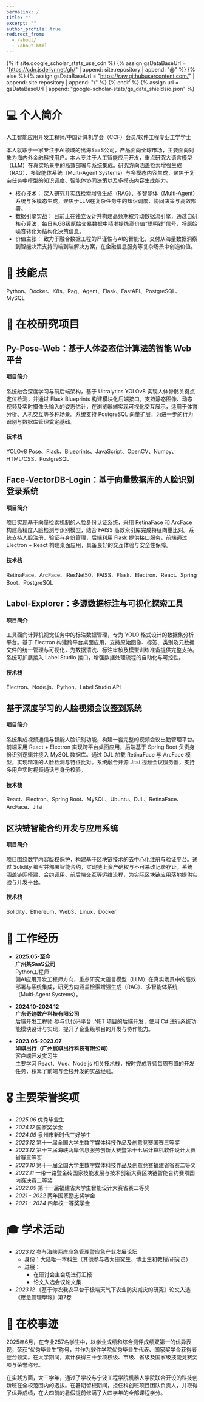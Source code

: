 ```yaml
---
permalink: /
title: ""
excerpt: ""
author_profile: true
redirect_from: 
  - /about/
  - /about.html
---
```


{% if site.google_scholar_stats_use_cdn %}
{% assign gsDataBaseUrl = "https://cdn.jsdelivr.net/gh/" | append: site.repository | append: "@" %}
{% else %}
{% assign gsDataBaseUrl = "https://raw.githubusercontent.com/" | append: site.repository | append: "/" %}
{% endif %}
{% assign url = gsDataBaseUrl | append: "google-scholar-stats/gs_data_shieldsio.json" %}

<span class='anchor' id='about-me'></span>

# 💻 个人简介
人工智能应用开发工程师/中国计算机学会（CCF）会员/软件工程专业工学学士

本人就职于一家专注于AI领域的出海SaaS公司，产品面向全球市场，主要面向对象为海内外金融科技用户。本人专注于人工智能应用开发，重点研究大语言模型（LLM）在真实场景中的高效部署与系统集成。研究方向涵盖检索增强生成（RAG）、多智能体系统（Multi-Agent Systems）与多模态内容生成，聚焦于复杂任务中模型的知识调度、智能体协同决策以及多模态内容生成能力。
- 核心技术： 深入研究并实践检索增强生成（RAG）、多智能体（Multi-Agent）系统与多模态生成，聚焦于LLM在复杂任务中的知识调度、协同决策与高效部署。
- 数据引擎实战： 目前正在独立设计并构建高频期权异动数据流引擎，通过自研核心算法，每日从GB级原始交易数据中精准提炼高价值“聪明钱”信号，将原始噪音转化为结构化决策信息。
- 价值主张： 致力于融合数据工程的严谨性与AI的智能化，交付从海量数据洞察到智能决策支持的端到端解决方案，在金融信息服务等复杂场景中创造价值。

# 🌟 技能点
Python、Docker、K8s、Rag、Agent、Flask、FastAPI、PostgreSQL、MySQL

# 🔬 在校研究项目

## Py-Pose-Web：基于人体姿态估计算法的智能 Web 平台
#### 项目简介
系统融合深度学习与前后端架构，基于 Ultralytics YOLOv8 实现人体骨骼关键点定位检测，并通过 Flask Blueprints 构建模块化后端接口。支持静态图像、动态视频及实时摄像头输入的姿态估计，在浏览器端实现可视化交互展示，适用于体育分析、人机交互等多种场景。系统支持 PostgreSQL 向量扩展，为进一步的行为识别与数据库管理奠定基础。
#### 技术栈
YOLOv8 Pose、Flask、Blueprints、JavaScript、OpenCV、Numpy、HTML/CSS、PostgreSQL

## Face-VectorDB-Login：基于向量数据库的人脸识别登录系统
#### 项目简介
项目实现基于向量检索机制的人脸身份认证系统，采用 RetinaFace 和 ArcFace 构建高精度人脸检测与识别模型，结合 FAISS 高效索引库完成特征向量比对。系统支持人脸注册、验证与身份管理，后端利用 Flask 提供接口服务，前端通过 Electron + React 构建桌面应用，具备良好的交互体验与安全性保障。
#### 技术栈
 RetinaFace、ArcFace、iResNet50、FAISS、Flask、Electron、React、Spring Boot、PostgreSQL

## Label-Explorer：多源数据标注与可视化探索工具
#### 项目简介
工具面向计算机视觉任务中的标注数据管理，专为 YOLO 格式设计的数据集分析平台。基于 Electron 构建跨平台桌面应用，支持原始图像、标签、类别及元数据文件的统一管理与可视化，为数据清洗、标注审核及模型训练准备提供完整支持。系统可扩展接入 Label Studio 接口，增强数据处理流程的自动化与可控性。
#### 技术栈
Electron、Node.js、Python、Label Studio API

## 基于深度学习的人脸视频会议签到系统
#### 项目简介
系统集成视频通信与智能人脸识别功能，构建一套完整的视频会议出勤管理平台。前端采用 React + Electron 实现跨平台桌面应用，后端基于 Spring Boot 负责身份识别逻辑并接入 MySQL 数据库。通过 DJL 加载 RetinaFace 与 ArcFace 模型，实现精准的人脸检测与特征比对。系统融合开源 Jitsi 视频会议服务器，支持多用户实时视频通话与身份校验。
#### 技术栈
React、Electron、Spring Boot、MySQL、Ubuntu、DJL、RetinaFace、ArcFace、Jitsi

## 区块链智能合约开发与应用系统
#### 项目简介
项目围绕数字内容版权保护，构建基于区块链技术的去中心化注册与验证平台。通过 Solidity 编写并部署智能合约，实现链上资产确权与不可篡改记录存证。系统涵盖链网搭建、合约调用、前后端交互等运维流程，为实际区块链应用落地提供实验与开发平台。
#### 技术栈
Solidity、Ethereum、Web3、Linux、Docker

# 🏢 工作经历

- **2025.05-至今**  
  **广州某SaaS公司**  
  Python工程师  
  偏AI应用开发工程师方向，重点研究大语言模型（LLM）在真实场景中的高效部署与系统集成，研究方向涵盖检索增强生成（RAG）、多智能体系统（Multi-Agent Systems）。
  
- **2024.10-2024.12**  
  **广东奇迹数产科技有限公司**  
  后端开发工程师
  参与低代码平台 .NET 项目的后端开发，使用 C# 进行系统功能模块设计与实现，提升了企业级项目的开发与协作能力。

- **2023.05-2023.07**  
  **如祺出行（广州宸祺出行科技有限公司）**  
  客户端开发实习生  
  主要学习 React、Vue、Node.js 相关技术栈，按时完成导师每周布置的开发任务，积累了前端与全栈开发的实战经验。


# 🎖 主要荣誉奖项
- *2025.06* 优秀毕业生
- *2024.12* 国家奖学金
- *2024.09* 泉州市新时代三好学生
- *2023.12* 第十一届全国大学生数字媒体科技作品及创意竞赛国赛三等奖
- *2023.12* 第十三届海峡两岸信息服务创新大赛暨第十七届计算机软件设计大赛省赛三等奖
- *2023.10* 第十一届全国大学生数字媒体科技作品及创意竞赛福建省省赛二等奖
- *2022.11* 一带一路暨金砖国家技能发展与技术创新大赛区块链智能合约赛项国内赛决赛二等奖
- *2022.09* 第十一届福建省大学生智能设计大赛省赛二等奖
- *2021 - 2022* 两年国家励志奖学金
- *2021 - 2024* 四年校一等奖学金

# 🎓 学术活动
- *2023.12* 参与海峡两岸应急管理暨应急产业发展论坛
  - 身份：大陆唯一本科生（其他参与者为研究生、博士生和教授/研究员）
  - 进展：
    - 在研讨会主会场进行汇报
    - 论文入选会议论文集
- *2023.12* 《基于你农我农平台于极端天气下农业防灾减灾的研究》论文入选《應急管理學報》第7卷


# 🏫 在校事迹
2025年6月，在专业257名学生中，以学业成绩和综合测评成绩双第一的优异表现，荣获“优秀毕业生”称号，并作为软件学院优秀毕业生代表、国家奖学金获得者登台领奖。在大学期间，累计获得三十余项校级、市级、省级及国家级技能竞赛奖项与荣誉称号。

在实践方面，大三学年，通过了学校与宁波工程学院机器人学院联合开设的科技创新班在全校范围内的选拔。在暑期留校期间，担任科创班项目团队负责人，并取得了优异成绩，在大四前的暑假提前修满了大四学年的全部课程学分。
